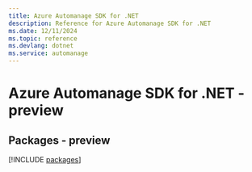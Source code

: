```yaml
---
title: Azure Automanage SDK for .NET
description: Reference for Azure Automanage SDK for .NET
ms.date: 12/11/2024
ms.topic: reference
ms.devlang: dotnet
ms.service: automanage
---
```

# Azure Automanage SDK for .NET - preview
## Packages - preview
[!INCLUDE [packages](automanage-index.md)]